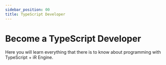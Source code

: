 ```yaml
---
sidebar_position: 00
title: TypeScript Developer
---
```

# Become a TypeScript Developer
Here you will learn everything that there is to know about programming with TypeScript + iR Engine.
<!--
TODO:
This page will contain an Introduction to the Developers Learning Site.
This page should contain:
- Small introduction to the Developer guides
- Explanation of VisualScript-vs-TypeScript: 
  No-Code: Segue into the VisualScript Learning site
  TypeScript: Segue into the TypeScript Learning Site (this site)

_Programming in iR Engine can be done through **TypeScript**._
_But the engine also has a visual alternative to programming, called **VisualScript**._  
-->
